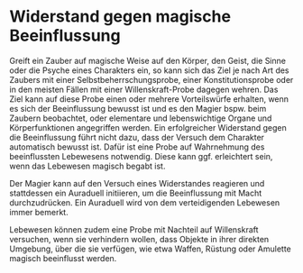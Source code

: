 # Widerstand gegen magische Beeinflussung

Greift ein Zauber auf magische Weise auf den Körper, den Geist, die Sinne oder die Psyche eines Charakters ein, so kann sich das Ziel je nach Art des Zaubers mit einer Selbstbeherrschungsprobe, einer Konstitutionsprobe oder in den meisten Fällen mit einer Willenskraft-Probe dagegen wehren. Das Ziel kann auf diese Probe einen oder mehrere Vorteilswürfe erhalten, wenn es sich der Beeinflussung bewusst ist und es den Magier bspw. beim Zaubern beobachtet, oder elementare und lebenswichtige Organe und Körperfunktionen angegriffen werden. Ein erfolgreicher Widerstand gegen die Beeinflussung führt nicht dazu, dass der Versuch dem Charakter automatisch bewusst ist. Dafür ist eine Probe auf Wahrnehmung des beeinflussten Lebewesens notwendig. Diese kann ggf. erleichtert sein, wenn das Lebewesen magisch begabt ist.

Der Magier kann auf den Versuch eines Widerstandes reagieren und stattdessen ein Auraduell initiieren, um die Beeinflussung mit Macht durchzudrücken. Ein Auraduell wird von dem verteidigenden Lebewesen immer bemerkt.

Lebewesen können zudem eine Probe mit Nachteil auf Willenskraft versuchen, wenn sie verhindern wollen, dass Objekte in ihrer direkten Umgebung, über die sie verfügen, wie etwa Waffen, Rüstung oder Amulette magisch beeinflusst werden.
